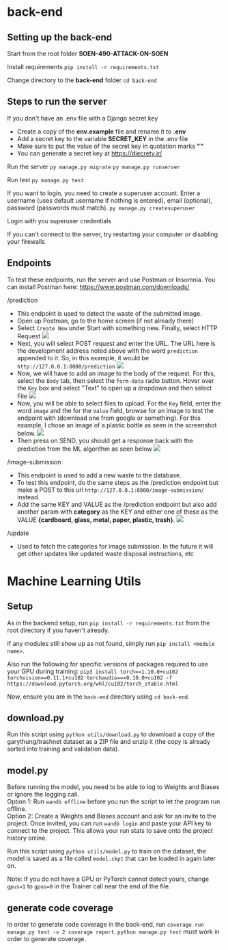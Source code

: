 # back-end

## Setting up the back-end

Start from the root folder **SOEN-490-ATTACK-ON-SOEN**

Install requirements
`pip install -r requirements.txt`

Change directory to the **back-end** folder
`cd back-end`

## Steps to run the server

If you don't have an .env file with a Django secret key

- Create a copy of the **env.example** file and rename it to **.env**
- Add a secret key to the variable **SECRET_KEY** in the .env file
- Make sure to put the value of the secret key in quotation marks **""**
- You can generate a secret key at https://djecrety.ir/

Run the server
`py manage.py migrate`
`py manage.py runserver`

Run test
`py manage.py test`

If you want to login, you need to create a superuser account. Enter a username (uses default username if nothing is entered), email (optional), password (passwords must match).
`py manage.py createsuperuser`

Login with you superuser credentials

If you can't connect to the server, try restarting your computer or disabling your firewalls

## Endpoints

To test these endpoints, run the server and use Postman or Insomnia.
You can install Postman here: https://www.postman.com/downloads/

/prediction

- This endpoint is used to detect the waste of the submitted image.
- Open up Postman, go to the home screen (if not already there)
- Select `Create New` under Start with something new. Finally, select HTTP Request
  ![](https://user-images.githubusercontent.com/31664874/143655777-1448c6bc-dc87-41f5-974c-55cf59a2e252.png)
- Next, you will select POST request and enter the URL. The URL here is the development address noted above with the word `prediction` appended to it. So, in this example, it would be `http://127.0.0.1:8000/prediction`
  ![](https://user-images.githubusercontent.com/31664874/143655939-fa525b18-ddbf-4692-8217-8450b307b1af.png)
- Now, we will have to add an image to the body of the request. For this, select the `Body` tab, then select the `form-data` radio button. Hover over the `Key` box and select "Text" to open up a dropdown and then select File
  ![](https://user-images.githubusercontent.com/31664874/143656024-607c6e21-b9ed-43fc-99fa-354ffccd0902.png)
- Now, you will be able to select files to upload. For the `Key` field, enter the word `image` and the for the `Value` field, browse for an image to test the endpoint with (download one from google or something). For this example, I chose an image of a plastic bottle as seen in the screenshot below.
  ![](https://user-images.githubusercontent.com/31664874/143656197-de6d8da5-1db3-4bbd-9a12-db0ab96e57eb.png)
- Then press on SEND, you should get a response back with the prediction from the ML algorithm as seen below
  ![](https://user-images.githubusercontent.com/31664874/143656241-fb59c57a-59a6-4430-b182-2b3d7de2a3e3.png)

/image-submission

- This endpoint is used to add a new waste to the database.
- To test this endpoint, do the same steps as the /prediction endpoint but make a POST to this url `http://127.0.0.1:8000/image-submission/` instead.
- Add the same KEY and VALUE as the /prediction endpoint but also add another param with **category** as the KEY and either one of these as the VALUE **{cardboard, glass, metal, paper, plastic, trash}**.
  ![](https://user-images.githubusercontent.com/48952121/144181376-a1f405ff-8cb6-476c-8241-d9990b02b600.png)

/update

- Used to fetch the categories for image submission. In the future it will get other updates like updated waste disposal instructions, etc


# Machine Learning Utils

## Setup
As in the backend setup, run `pip install -r requirements.txt` from the root directory if you haven't already.

If any modules still show up as not found, simply run `pip install <module name>`.

Also run the following for specific versions of packages required to use your GPU during training:
`pip3 install torch==1.10.0+cu102 torchvision==0.11.1+cu102 torchaudio===0.10.0+cu102 -f https://download.pytorch.org/whl/cu102/torch_stable.html`

Now, ensure you are in the `back-end` directory using `cd back-end`.

## download.py
Run this script using `python utils/download.py` to download a copy of the garythung/trashnet dataset as a ZIP file and unzip it (the copy is already sorted into training and validation data).

## model.py
Before running the model, you need to be able to log to Weights and Biases or ignore the logging call.  
Option 1: Run `wandb offline` before you run the script to let the program run offline.  
Option 2: Create a Weights and Biases account and ask for an invite to the project. Once invited, you can run `wandb login` and paste your API key to connect to the project. This allows your run stats to save onto the project history online.

Run this script using `python utils/model.py` to train on the dataset, the model is saved as a file called `model.ckpt` that can be loaded in again later on.

Note: If you do not have a GPU or PyTorch cannot detect yours, change `gpus=1` to `gpus=0` in the Trainer call near the end of the file.

## generate code coverage

In order to generate code coverage in the back-end, run `coverage run manage.py test -v 2 coverage report`.
`python manage.py test` must work in order to generate coverage.